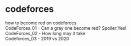 # codeforces  
how to become red on codeforces  
CodeForces_01 - Can a gray one become red? Spoiler:Yes!  
CodeForces_02 - How long may it take  
Codeforces_03 - 2019 vs 2020

